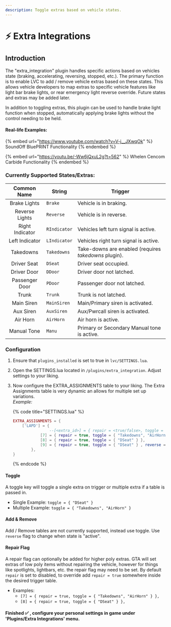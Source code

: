 ```yaml
---
description: Toggle extras based on vehicle states.
---
```


# ⚡ Extra Integrations

## Introduction

The "extra\_integration" plugin handles specific actions based on vehicles state (braking, accelerating, reversing, stopped, etc.). The primary function is to enable LVC to add / remove vehicle extras based on these states. This allows vehicle developers to map extras to specific vehicle features like light bar brake lights, or rear emergency light reverse override. Future states and extras may be added later.

In addition to toggling extras, this plugin can be used to handle brake light function when stopped, automatically applying brake lights without the control needing to be held.

#### Real-life Examples:

{% embed url="https://www.youtube.com/watch?v=V-j__JXwqOk" %}
SoundOff BluePRINT Functionality
{% endembed %}

{% embed url="https://youtu.be/-Ww6jQxuL2g?t=562" %}
Whelen Cencom Carbide Functionality
{% endembed %}

### **Currently Supported States/Extras:**

|   Common Name   | String       | Trigger                                               |
| :-------------: | ------------ | ----------------------------------------------------- |
|   Brake Lights  | `Brake`      | Vehicle is in braking.                                |
|  Reverse Lights | `Reverse`    | Vehicle is in reverse.                                |
| Right Indicator | `RIndicator` | Vehicles left turn signal is active.                  |
|  Left Indicator | `LIndicator` | Vehicles right turn signal is active.                 |
|    Takedowns    | `Takedowns`  | Take-downs are enabled (requires _takedowns_ plugin). |
|   Driver Seat   | `DSeat`      | Driver seat occupied.                                 |
|   Driver Door   | `DDoor`      | Driver door not latched.                              |
|  Passenger Door | `PDoor`      | Passenger door not latched.                           |
|      Trunk      | `Trunk`      | Trunk is not latched.                                 |
|    Main Siren   | `MainSiren`  | Main/Primary siren is activated.                      |
|    Aux Siren    | `AuxSiren`   | Aux/Pwrcall siren is activated.                       |
|     Air Horn    | `AirHorn`    | Air horn is active.                                   |
|   Manual Tone   | `Manu`       | Primary or Secondary Manual tone is active.           |

### Configuration

1. Ensure that `plugins_installed` is set to true in `lvc/SETTINGS.lua`.
2. Open the SETTINGS.lua located in `/plugins/extra_integration`. Adjust settings to your liking.
3.  Now configure the EXTRA\_ASSIGNMENTS table to your liking. The Extra Assignments table is very dynamic an allows for multiple set up variations.\
    _Example:_

    {% code title="SETTINGS.lua" %}
    ```lua
    EXTRA_ASSIGNMENTS = {
        ['LAPD'] = { 
        			--[<extra_id>] = { repair = <true/false>, toggle = {<string(s)>}, reverse = <true/false>}
    			[7] = { repair = true, toggle = { "Takedowns", "AirHorn" } },
    			[8] = { repair = true, toggle = { "DSeat" } },
    			[9] = { repair = true, toggle = { "DSeat" } , reverse = true},
    		},
    }
    ```
    {% endcode %}

    ####

#### Toggle

A toggle key will toggle a single extra on trigger or multiple extra if a table is passed in.

* Single Example: `toggle = { "DSeat" }`
* Multiple Example: `toggle = { "Takedowns", "AirHorn" }`

#### Add & Remove

Add / Remove tables are not currently supported, instead use toggle. Use `reverse` flag to change when state is "active".

#### Repair Flag

A repair flag can optionally be added for higher poly extras. GTA will set extras of low poly items without repairing the vehicle, however for things like spotlights, lightbars, etc. the repair flag may need to be set. By default `repair` is set to disabled, to override add `repair = true` somewhere inside the desired trigger table.

* Examples:
  * `[7] = { repair = true, toggle = { "Takedowns", "AirHorn" } },`
  * `[8] = { repair = true, toggle = { "DSeat" } },`

#### Finished ✅ , configure your personal settings in game under 'Plugins/Extra Integrations' menu.
